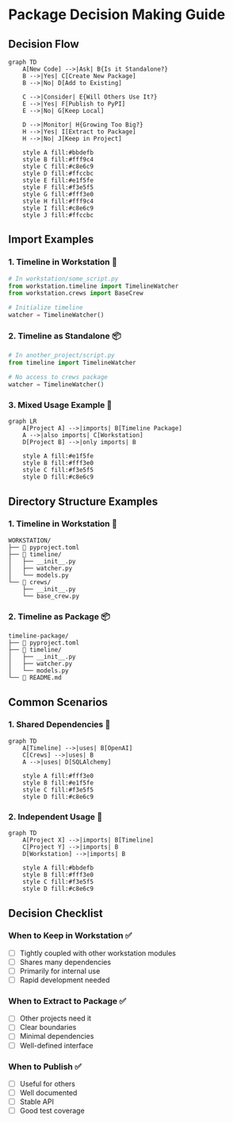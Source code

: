 # Package Decision Making Guide

## Decision Flow
```mermaid
graph TD
    A[New Code] -->|Ask| B{Is it Standalone?}
    B -->|Yes| C[Create New Package]
    B -->|No| D[Add to Existing]
    
    C -->|Consider| E{Will Others Use It?}
    E -->|Yes| F[Publish to PyPI]
    E -->|No| G[Keep Local]
    
    D -->|Monitor| H{Growing Too Big?}
    H -->|Yes| I[Extract to Package]
    H -->|No| J[Keep in Project]
    
    style A fill:#bbdefb
    style B fill:#fff9c4
    style C fill:#c8e6c9
    style D fill:#ffccbc
    style E fill:#e1f5fe
    style F fill:#f3e5f5
    style G fill:#fff3e0
    style H fill:#fff9c4
    style I fill:#c8e6c9
    style J fill:#ffccbc
```

## Import Examples

### 1. Timeline in Workstation 🏢
```python
# In workstation/some_script.py
from workstation.timeline import TimelineWatcher
from workstation.crews import BaseCrew

# Initialize timeline
watcher = TimelineWatcher()
```

### 2. Timeline as Standalone 📦
```python
# In another_project/script.py
from timeline import TimelineWatcher

# No access to crews package
watcher = TimelineWatcher()
```

### 3. Mixed Usage Example 🔄
```mermaid
graph LR
    A[Project A] -->|imports| B[Timeline Package]
    A -->|also imports| C[Workstation]
    D[Project B] -->|only imports| B
    
    style A fill:#e1f5fe
    style B fill:#fff3e0
    style C fill:#f3e5f5
    style D fill:#c8e6c9
```

## Directory Structure Examples

### 1. Timeline in Workstation 📁
```
WORKSTATION/
├── 📄 pyproject.toml
├── 👮 timeline/
│   ├── __init__.py
│   ├── watcher.py
│   └── models.py
└── 🚒 crews/
    ├── __init__.py
    └── base_crew.py
```

### 2. Timeline as Package 📦
```
timeline-package/
├── 📄 pyproject.toml
├── 👮 timeline/
│   ├── __init__.py
│   ├── watcher.py
│   └── models.py
└── 📝 README.md
```

## Common Scenarios

### 1. Shared Dependencies 🤝
```mermaid
graph TD
    A[Timeline] -->|uses| B[OpenAI]
    C[Crews] -->|uses| B
    A -->|uses| D[SQLAlchemy]
    
    style A fill:#fff3e0
    style B fill:#e1f5fe
    style C fill:#f3e5f5
    style D fill:#c8e6c9
```

### 2. Independent Usage 🔄
```mermaid
graph TD
    A[Project X] -->|imports| B[Timeline]
    C[Project Y] -->|imports| B
    D[Workstation] -->|imports| B
    
    style A fill:#bbdefb
    style B fill:#fff3e0
    style C fill:#f3e5f5
    style D fill:#c8e6c9
```

## Decision Checklist

### When to Keep in Workstation ✅
- [ ] Tightly coupled with other workstation modules
- [ ] Shares many dependencies
- [ ] Primarily for internal use
- [ ] Rapid development needed

### When to Extract to Package ✅
- [ ] Other projects need it
- [ ] Clear boundaries
- [ ] Minimal dependencies
- [ ] Well-defined interface

### When to Publish ✅
- [ ] Useful for others
- [ ] Well documented
- [ ] Stable API
- [ ] Good test coverage 